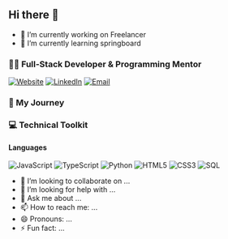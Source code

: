 ## Hi there 👋

- 🔭 I’m currently working on Freelancer
- 🌱 I’m currently learning springboard

### 👨‍💻 Full-Stack Developer & Programming Mentor

[![Website](https://img.shields.io/badge/Website-nijohn.dev-brightgreen?style=flat-square&logo=mozilla)](https://www.linkedin.com/in/kuokmeng-lei)
[![LinkedIn](https://img.shields.io/badge/LinkedIn-Connect-blue?style=flat-square&logo=linkedin)](https://www.linkedin.com/in/kuokmeng-lei/)
[![Email](https://img.shields.io/badge/Email-nijohn0006%40gmail.com-red?style=flat-square&logo=gmail)](mailto:kuokmenglei@gmail.com)

### 🚀 My Journey



### 💻 Technical Toolkit

#### Languages
![JavaScript](https://img.shields.io/badge/JavaScript-Advanced-F7DF1E?style=flat-square&logo=javascript)
![TypeScript](https://img.shields.io/badge/TypeScript-Advanced-3178C6?style=flat-square&logo=typescript)
![Python](https://img.shields.io/badge/Python-Intermediate-3776AB?style=flat-square&logo=python)
![HTML5](https://img.shields.io/badge/HTML5-Advanced-E34F26?style=flat-square&logo=html5)
![CSS3](https://img.shields.io/badge/CSS3-Advanced-1572B6?style=flat-square&logo=css3)
![SQL](https://img.shields.io/badge/SQL-Advanced-4479A1?style=flat-square&logo=postgresql)

- 👯 I’m looking to collaborate on ...
- 🤔 I’m looking for help with ...
- 💬 Ask me about ...
- 📫 How to reach me: ...
- 😄 Pronouns: ...
- ⚡ Fun fact: ...
